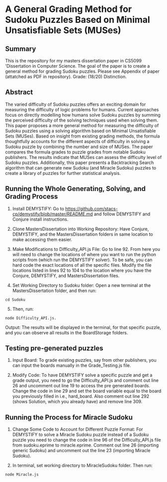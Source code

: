 
# A General Grading Method for Sudoku Puzzles Based on Minimal Unsatisfiable Sets (MUSes)

## Summary 

This is the repository for my masters dissertation paper in CS5099 'Dissertation in Computer Science. The goal of the paper is to create a general method for grading Sudoku puzzles. Please see Appendix of paper (attatched as PDF in repository). Grade: (18/20) Distinction. 

## Abstract 

The varied difficulty of Sudoku puzzles offers an exciting domain for measuring the difficulty of logic problems for humans. Current approaches focus on directly modelling how humans solve Sudoku puzzles by summing the perceived difficulty of the solving techniques used when solving them. This paper proposes a more general method for measuring the difficulty of Sudoku puzzles using a solving algorithm based on Minimal Unsatisfiable Sets (MUSes). Based on insight from existing grading methods, the formula thoughtfully accounts for the different aspects of difficulty in solving a Sudoku puzzle by combining the number and size of MUSes. The paper compares the formula grades to puzzle grades from notable Sudoku publishers. The results indicate that MUSes can assess the difficulty level of Sudoku puzzles. Additionally, this paper presents a Backtracking Search algorithm that can generate new Sudoku (and Miracle Sudoku) puzzles to create a library of puzzles for further statistical analysis. 

## Running the Whole Generating, Solving, and Grading Process
1. Install DEMYSTIFY:
Go to https://github.com/stacs-cp/demystify/blob/master/README.md and follow DEMYSTIFY and Conjure install instructions.

2. Clone MastersDissertation into Working Repository:
Have Conjure, DEMYSTIFY, and the MastersDissertation folders in same location to make accessing them easier.

3. Make Modifications to Difficulty_API.js File:
Go to line 92. From here you will need to change the locations of where you want to run the python scripts from (which run the DEMYSTIFY solver). To be safe, you can hard code the exact locations of all the specific files. Modify the file locations listed in lines 92 to 104 to the location where you have the Conjure, DEMYSTIFY, and MastersDissertation files.

4. Set Working Directory to Sudoku folder:
Open a new terminal at the MastersDissertation folder, and then run:
```
cd Sudoku
```
5. Then, run: 
```
node Difficulty_API.js. 
```
Output:
The results will be displayed in the terminal, for that specific puzzle, and you can observe all results in the BoardStorage folders.

## Testing pre-generated puzzles
1. Input Board:
To grade existing puzzles, say from other publishers, you can input the boards manually in the Grade_Testing.js file.

2. Modify Code:
To have DEMYSTIFY solve a specific puzzle and get a grade output, you need to go the Difficulty_API.js and comment out line 26 and uncomment out line 19 to access the pre generated boards. Change the code in line 29 and set the board variable equal to the board you previously filled in i.e., hard_board.
Also comment out line 292 (shows Solution, which you already have) and remove line 309.

## Running the Process for Miracle Sudoku
1. Change Some Code to Account for Different Puzzle Format:
For DEMYSTIFY to solve a Miracle Sudoku puzzle instead of a Sudoku puzzle you need to change the code in line 96 of the Difficulty_API.js file from sudoku.eprime to miracle.eprime.
Comment out line 26 (importing generic Sudoku) and uncomment out the line 23 (importing Miracle Sudoku).

2. In terminal, set working directory to MiracleSudoku folder. Then run: 
```
node Miracle.js
```
